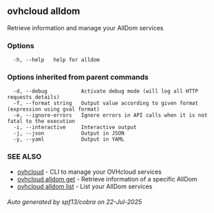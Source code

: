 ## ovhcloud alldom

Retrieve information and manage your AllDom services

### Options

```
  -h, --help   help for alldom
```

### Options inherited from parent commands

```
  -d, --debug           Activate debug mode (will log all HTTP requests details)
  -f, --format string   Output value according to given format (expression using gval format)
  -e, --ignore-errors   Ignore errors in API calls when it is not fatal to the execution
  -i, --interactive     Interactive output
  -j, --json            Output in JSON
  -y, --yaml            Output in YAML
```

### SEE ALSO

* [ovhcloud](ovhcloud.md)	 - CLI to manage your OVHcloud services
* [ovhcloud alldom get](ovhcloud_alldom_get.md)	 - Retrieve information of a specific AllDom
* [ovhcloud alldom list](ovhcloud_alldom_list.md)	 - List your AllDom services

###### Auto generated by spf13/cobra on 22-Jul-2025
